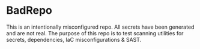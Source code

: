 # BadRepo
This is an intentionally misconfigured repo. All secrets have been generated and are not real. The purpose of this repo is to test scanning utilities for secrets, dependencies, IaC misconfigurations & SAST. 

